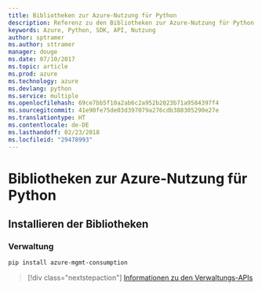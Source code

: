 ```yaml
---
title: Bibliotheken zur Azure-Nutzung für Python
description: Referenz zu den Bibliotheken zur Azure-Nutzung für Python
keywords: Azure, Python, SDK, API, Nutzung
author: sptramer
ms.author: sttramer
manager: douge
ms.date: 07/10/2017
ms.topic: article
ms.prod: azure
ms.technology: azure
ms.devlang: python
ms.service: multiple
ms.openlocfilehash: 69ce7bb5f10a2ab6c2a952b2023b71a9584397f4
ms.sourcegitcommit: 41e90fe75de03d397079a276cdb388305290e27e
ms.translationtype: HT
ms.contentlocale: de-DE
ms.lasthandoff: 02/23/2018
ms.locfileid: "29478993"
---
```

# <a name="azure-consumption-libraries-for-python"></a>Bibliotheken zur Azure-Nutzung für Python

## <a name="install-the-libraries"></a>Installieren der Bibliotheken


### <a name="management"></a>Verwaltung

```bash
pip install azure-mgmt-consumption
```
> [!div class="nextstepaction"]
> [Informationen zu den Verwaltungs-APIs](/python/api/overview/azure/consumption/management)